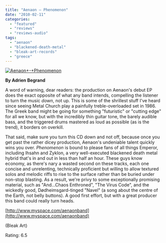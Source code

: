 ```yaml
---
title: "Aenaon – Phenomenon"
date: "2010-02-11"
categories: 
  - "featured"
  - "reviews"
  - "reviews-audio"
tags: 
  - "aenaon"
  - "blackened-death-metal"
  - "bleak-art-records"
  - "greece"
---
```


[![Aenaon+-+Phenomenon](http://www.hellbound.ca/wp-content/uploads/2010/02/Aenaon+-+Phenomenon.jpg "Aenaon+-+Phenomenon")](http://www.hellbound.ca/wp-content/uploads/2010/02/Aenaon+-+Phenomenon.jpg)

**By Adrien Begrand**

A word of warning, dear readers: the production on Aenaon's debut EP does the exact opposite of what any band intends, compelling the listener to turn the music _down_, not up. This is some of the shrillest stuff I've heard since seeing Metal Church play a painfully treble-overloaded set in 1986. The Greek band might be going for something "futuristic" or "cutting edge" for all we know, but with the incredibly thin guitar tone, the barely audible bass, and the triggered drums mastered as loud as possible (as is the trend), it borders on overkill.

That said, make sure you turn this CD down and not off, because once you get past the rather dicey production, Aenaon's undeniable talent quickly wins you over. _Phenomenon_ is bound to please fans of all things Emperor, including Ihsahn and Zyklon, a very well-executed blackened death metal hybrid that's in and out in less than half an hour. These guys know economy, as there's nary a wasted second on these tracks, each one concise and unrelenting, technically proficient but willing to allow textured solos and melodic riffs to rise to the surface rather than be buried under non-stop blasting. As a result, we're privy to some exceptionally promising material, such as "And…Chaos Enthroned", "The Virus Code", and the wickedly good, Dødheimsgard-tinged "Navel" (a song about the centre of the Earth, not belly buttons). A good first effort, but with a great producer this band could really turn heads.

[http://www.myspace.com/aenaonband](http://www.myspace.com/aenaonband)

(Bleak Art)

Rating: 6.5
